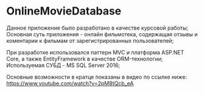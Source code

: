 # OnlineMovieDatabase
Данное приложение было разработано в качестве курсовой работы;
Основная суть приложения - онлайн фильмотека, содержащая отзывы и коментарии к фильмам от зарегистрированных пользователей;

При разработке использовался паттерн MVC и платформа ASP.NET Core, а также EntityFramework в качестве ORM-технологии;
Используемая СУБД - MS SQL Server 2016;

Основные возможности в кратце показаны в видео по ссылке ниже:
https://www.youtube.com/watch?v=2pM8tQcb_eA
